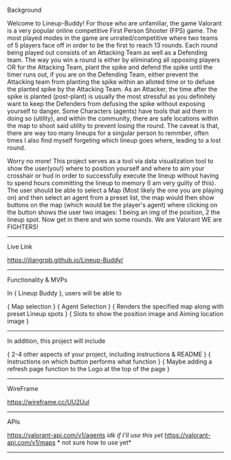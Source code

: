 Background

Welcome to Lineup-Buddy! For those who are unfamiliar, the game Valorant is a very popular online competitive First Person Shooter (FPS) game. The most played modes in the game are unrated/competitive where two teams of 5 players face off in order to be the first to reach 13 rounds. Each round being played out consists of an Attacking Team as well as a Defending team. The way you win a round is either by eliminating all opposing players OR for the Attacking Team, plant the spike and defend the spike until the timer runs out, if you are on the Defending Team, either prevent the Attacking team from planting the spike within an alloted time or to defuse the planted spike by the Attacking Team. As an Attacker, the time after the spike is planted (post-plant) is usually the most stressful as you definitely want to keep the Defenders from defusing the spike without exposing yourself to danger. Some Characters (agents) have tools that aid them in doing so (utility), and within the community, there are safe locations within the map to shoot said utility to prevent losing the round. The caveat is that, there are way too many lineups for a singular person to remmber, often times I also find myself forgeting which lineup goes where, leading to a lost round.

Worry no more! This project serves as a tool via data visualization tool to show the user(you!) where to position yourself and where to aim your crosshair or hud in order to successfully execute the lineup without having to spend hours committing the lineup to memory (I am very guilty of this). The user should be able to select a Map (Most likely the one you are playing on) and then select an agent from a preset list, the map would then show buttons on the map (which would be the player's agent) where clicking on the button shows the user two images: 1 being an img of the position, 2 the lineup spot. Now get in there and win some rounds. We are Valorant WE are FIGHTERS!

---------------------------------------------------------------------------------------------------------------------------------------------
Live Link 

https://jliangrpb.github.io/Lineup-Buddy/

---------------------------------------------------------------------------------------------------------------------------------------------
Functionality & MVPs

In { Lineup Buddy }, users will be able to

{ Map selection }
{ Agent Selection }
{ Renders the specified map along with preset Lineup spots }
{ Slots to show the position image and Aiming location image }

---------------------------------------------------------------------------------------------------------------------------------------------

In addition, this project will include

{ 2-4 other aspects of your project, including instructions & README }
{ Instructions on which button performs what function }
{ Maybe adding a refresh page function to the Logo at the top of the page }

---------------------------------------------------------------------------------------------------------------------------------------------

WireFrame

https://wireframe.cc/UU2Uul

---------------------------------------------------------------------------------------------------------------------------------------------

APIs

https://valorant-api.com/v1/agents *idk if I'll use this yet*
https://valorant-api.com/v1/maps * not sure how to use yet*

---------------------------------------------------------------------------------------------------------------------------------------------


